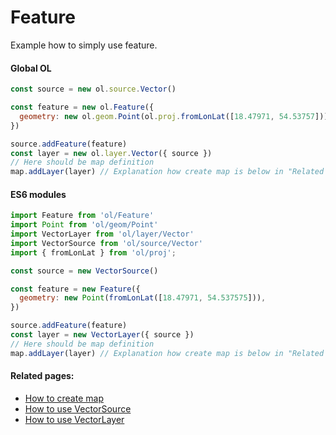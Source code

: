 # Feature

Example how to simply use feature.

<!-- tabs:start -->

#### **Global OL**
```js
const source = new ol.source.Vector()

const feature = new ol.Feature({
  geometry: new ol.geom.Point(ol.proj.fromLonLat([18.47971, 54.53757])),
})

source.addFeature(feature)
const layer = new ol.layer.Vector({ source })
// Here should be map definition
map.addLayer(layer) // Explanation how create map is below in "Related pages"
```

#### **ES6 modules**
```js
import Feature from 'ol/Feature'
import Point from 'ol/geom/Point'
import VectorLayer from 'ol/layer/Vector'
import VectorSource from 'ol/source/Vector'
import { fromLonLat } from 'ol/proj';

const source = new VectorSource()

const feature = new Feature({
  geometry: new Point(fromLonLat([18.47971, 54.537575])),
})

source.addFeature(feature)
const layer = new VectorLayer({ source })
// Here should be map definition
map.addLayer(layer) // Explanation how create map is below in "Related pages"
```

<!-- tabs:end -->

#### Related pages:
* [How to create map](beginner/first-run.md)
* [How to use VectorSource](sources/vector.md)
* [How to use VectorLayer](layers/vector.md)

